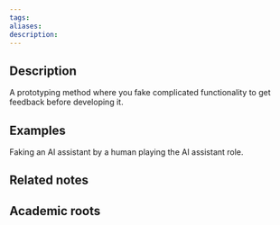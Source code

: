 ```yaml
---
tags: 
aliases: 
description:
---
```


## Description
A prototyping method where you fake complicated functionality to get feedback before developing it. 

## Examples 
Faking an AI assistant by a human playing the AI assistant role. 

## Related notes 


## Academic roots
